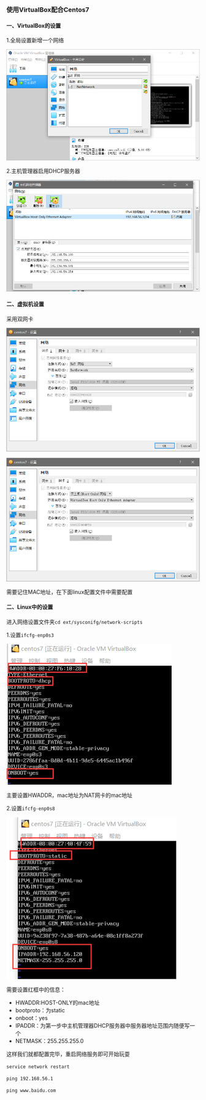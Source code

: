 ### 使用VirtualBox配合Centos7

#### 一、VirtualBox的设置

1.全局设置新增一个网络

![1574673407311](../image/1574673407311.png)

2.主机管理器启用DHCP服务器

![1574673436150](../image/1574673436150.png)

#### 二、虚拟机设置

采用双网卡

![1574673691725](../image/1574673691725.png)

![1574673695961](../image/1574673695961.png)

需要记住MAC地址，在下面linux配置文件中需要配置

#### 二、Linux中的设置

进入网络设置文件夹`cd ext/sysconifg/network-scripts`

1.设置`ifcfg-enp0s3`

![1574673640283](../image/1574673640283.png)

主要设置HWADDR，mac地址为NAT网卡的mac地址

2.设置`ifcfg-enp0s8`

![1574673759945](../image/1574673759945.png)

需要设置红框中的信息：

- HWADDR:HOST-ONLY的mac地址
- bootproto：为static
- onboot：yes
- IPADDR：为第一步中主机管理器DHCP服务器中服务器地址范围内随便写一个
- NETMASK：255.255.255.0

这样我们就都配置完毕，重启网络服务即可开始玩耍

`service network restart`

`ping 192.168.56.1`

`ping www.baidu.com`
